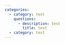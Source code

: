 ```yaml
---
categories:
  - category: test
    questions:
      - description: test
        title: test
  - category: test
---
```


